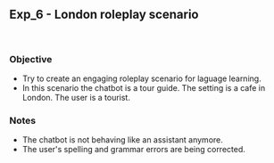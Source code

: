 ## Exp_6 - London roleplay scenario
<br>

### Objective
- Try to create an engaging roleplay scenario for laguage learning.
- In this scenario the chatbot is a tour guide. The setting is a cafe in London. The user is a tourist.

### Notes
- The chatbot is not behaving like an assistant anymore.
- The user's spelling and grammar errors are being corrected.

